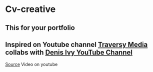 # Cv-creative
This for your portfolio
---
Inspired on Youtube channel [Traversy Media](https://www.youtube.com/channel/UC29ju8bIPH5as8OGnQzwJyA) collabs with [Denis Ivy YouTube Channel](https://www.youtube.com/channel/UCTZRcDjjkVajGL6wd76UnGg)
---
[Source](https://www.youtube.com/watch?v=r_hYR53r61M) Video on youtube

